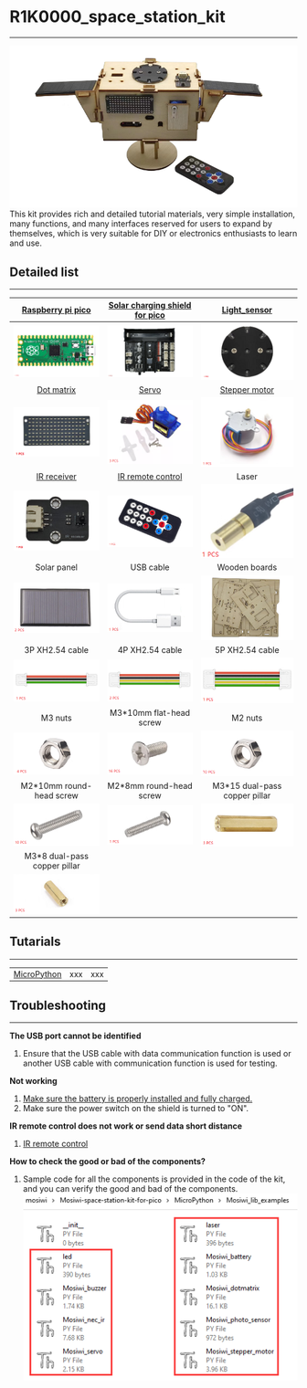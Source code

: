 # R1K0000_space_station_kit    
---------------------------
![Img](./_static/overview/25img.png)    
This kit provides rich and detailed tutorial materials, very simple installation, many functions, and many interfaces reserved for users to expand by themselves, which is very suitable for DIY or electronics enthusiasts to learn and use.     

## Detailed list                
----------------
| [Raspberry pi pico](../../raspberry/R1D0001_raspberry_pico/R1D0001_raspberry_pico.md) | [Solar charging shield for pico](../../raspberry/R1E0000_solar_charging_shield_for_pico/R1E0000_solar_charging_shield_for_pico.md)  | [Light_sensor](../../common_product/C1S0000_light_sensor/C1S0000_light_sensor.md) |     
| :--: | :--: | :--: |
| ![Img](./_static/overview/20img.png) | ![Img](./_static/overview/21img.jpg) | ![Img](./_static/overview/23img.png) |  
| [Dot matrix](../../common_product/C1M0000_8x16dot_matrix/C1M0000_8x16dot_matrix.md) | [Servo](../../outsourcing/sg90_servo/sg90_servo.md) | [Stepper motor](../../outsourcing/28byj-48/28byj-48.md) |  
| ![Img](./_static/overview/22img.png) | ![Img](./_static/overview/19img.png) | ![Img](./_static/overview/18img.png) |  
| [IR receiver](../../common_product/C1S0001_ir_receiver/C1S0001_ir_receiver.md) | [IR remote control](../../outsourcing/nec_ir_remote_control/nec_ir_remote_control.md) | Laser |              
| ![Img](./_static/overview/24img.png) | ![Img](./_static/overview/15img.png) | ![Img](./_static/overview/5img.png) |    
| Solar panel | USB cable | Wooden boards |  
| ![Img](./_static/overview/3img.png) | ![Img](./_static/overview/6img.png) | ![Img](./_static/overview/26img.png) |  
| 3P XH2.54 cable | 4P XH2.54 cable | 5P XH2.54 cable |      
| ![Img](./_static/overview/7img.png) | ![Img](./_static/overview/8img.png) | ![Img](./_static/overview/9img.png) |     
| M3 nuts | M3\*10mm flat-head screw | M2 nuts |     
| ![Img](./_static/overview/10img.png) | ![Img](./_static/overview/11img.png) | ![Img](./_static/overview/13img.png) |    
| M2\*10mm round-head screw | M2\*8mm round-head screw | M3\*15 dual-pass copper pillar |    
| ![Img](./_static/overview/12img.png) | ![Img](./_static/overview/14img.png) | ![Img](./_static/overview/16img.png) |      
| M3\*8 dual-pass copper pillar |  |  |   
| ![Img](./_static/overview/17img.png) |  |  |   

## Tutarials    
------------  
|  |  |  |
| :--: | :--: | :--: |
| [MicroPython](./microPython_tutorial/microPython_tutorial.md) | xxx | xxx |

## Troubleshooting            
------------------
**The USB port cannot be identified**    
1. Ensure that the USB cable with data communication function is used or another USB cable with communication function is used for testing.    

**Not working**   
1. [Make sure the battery is properly installed and fully charged.](../R1E0000_solar_charging_shield_for_pico/R1E0000_solar_charging_shield_for_pico.md)   
2. Make sure the power switch on the shield is turned to "ON".       

**IR remote control does not work or send data short distance**    
1. [IR remote control](../../outsourcing/nec_ir_remote_control/nec_ir_remote_control.md#3.-notes)

**How to check the good or bad of the components?**   
1. Sample code for all the components is provided in the code of the kit, and you can verify the good and bad of the components.     
![Img](./_static/overview/1img.png)

